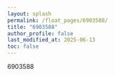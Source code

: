 ```yaml
---
layout: splash
permalink: /float_pages/6903588/
title: "6903588"
author_profile: false
last_modified_at: 2025-06-13
toc: false
---
```

 
6903588
